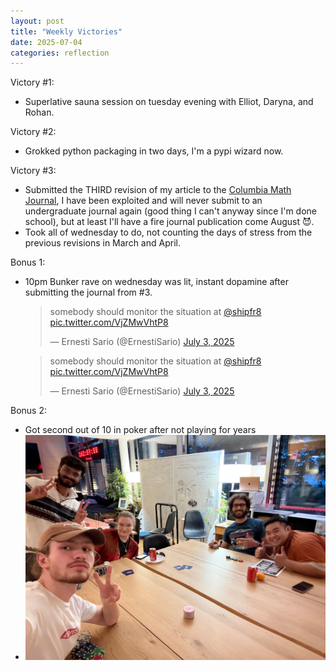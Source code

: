 ```yaml
---
layout: post
title: "Weekly Victories"
date: 2025-07-04
categories: reflection
---
```


Victory #1:

- Superlative sauna session on tuesday evening with Elliot, Daryna, and Rohan.

Victory #2:

- Grokked python packaging in two days, I'm a pypi wizard now.

Victory #3:

- Submitted the THIRD revision of my article to the [Columbia Math Journal](https://journals.library.columbia.edu/index.php/cjum/index), I have been exploited and will never submit to an undergraduate journal again (good thing I can't anyway since I'm done school), but at least I'll have a fire journal publication come August 😈.
- Took all of wednesday to do, not counting the days of stress from the previous revisions in March and April.

Bonus 1:

- 10pm Bunker rave on wednesday was lit, instant dopamine after submitting the journal from #3.
  > somebody should monitor the situation at [@shipfr8](https://twitter.com/shipfr8?ref_src=twsrc%5Etfw) [pic.twitter.com/VjZMwVhtP8](https://t.co/VjZMwVhtP8)
  >
  > — Ernesti Sario (@ErnestiSario) [July 3, 2025](https://twitter.com/ErnestiSario/status/1940676825229021671?ref_src=twsrc%5Etfw)
  <blockquote class="twitter-tweet" data-media-max-width="560"><p lang="en" dir="ltr">somebody should monitor the situation at <a href="https://twitter.com/shipfr8?ref_src=twsrc%5Etfw">@shipfr8</a> <a href="https://t.co/VjZMwVhtP8">pic.twitter.com/VjZMwVhtP8</a></p>&mdash; Ernesti Sario (@ErnestiSario) <a href="https://twitter.com/ErnestiSario/status/1940676825229021671?ref_src=twsrc%5Etfw">July 3, 2025</a></blockquote> <script async src="https://platform.twitter.com/widgets.js" charset="utf-8"></script>

Bonus 2:

- Got second out of 10 in poker after not playing for years
- ![](imgs/2025-07-04-weekly-victories/poker.jpeg)
